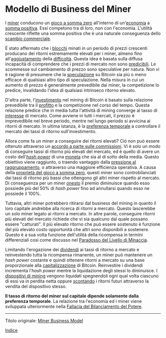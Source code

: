 # Modello di Business del Miner



I [miner](ch101-glossary.md#miner) conducono un [gioco a somma zero](https://it.wikipedia.org/wiki/Gioco_a_somma_zero) all'interno di un'[economia](ch101-glossary.md#economia) a [somma positiva](https://it.wikipedia.org/wiki/Win-win). Essi competono tra di loro, non con l'economia. L'utilità crescente riflette una somma positiva che è una naturale conseguenza dello [scambio commerciale](ch101-glossary.md#scambio).

È stato affermato che i [blocchi](ch101-glossary.md#blocco) minati in un periodo di prezzi crescenti producano dei ritorni estremamente elevati per i miner, almeno fino all'[aggiustamento](ch101-glossary.md#aggiustamento) della [difficoltà](ch101-glossary.md#difficoltà). Questa idea è basata sulla diffusa incapacità di comprendere che i prezzi di mercato non sono [predicibili](https://it.wikipedia.org/wiki/Teoria_del_caos). Le scommesse sul cambiamento di prezzo sono speculative per natura. Non vi è ragione di presumere che la [speculazione](ch101-glossary.md#speculare) su Bitcoin sia più o meno efficace di qualsiasi altro tipo di speculazione. Nella misura in cui un aumento di prezzo è generalmente prevedibile dai miner, la competizione lo predice, invalidando l'idea di qualsiasi intrinseco ritorno elevato.

D'altra parte, l'[investimento](ch101-glossary.md#dare-in-prestito---investire) nel mining di Bitcoin è basato sulla relazione prevedibile tra il [profitto](ch101-glossary.md#profitto) e la competizione nel corso del tempo. Questa relazione predice che in media tutta l'attività di mining converge al tasso di [interesse](ch101-glossary.md#interesse) di mercato. Come avviene in tutti i mercati, il prezzo è imprevedibile nel breve periodo, mentre nel lungo periodo si avvicina ai ritorni di mercato. In ultima istanza, è la [preferenza temporale](https://en.wikipedia.org/wiki/Time_preference) a controllare il mercato dei tassi di ritorno sull'investimento.

Allora come fa un miner a conseguire dei ritorni elevati? Ciò non può essere ottenuto attraverso un [accordo a parte sulle commissioni](ch081-side-fee-fallacy.md). Vi è solo un modo di conseguire tassi di ritorno più elevati del mercato, ed è quello di avere un costo dell'[_hash power_](ch101-glossary.md#hash-power) di una [moneta](ch101-glossary.md#moneta) che sia al di sotto della media. Questo obiettivo viene raggiunto, o traendo vantaggio dalla [pressione al raggruppamento](ch039-pooling-pressure-risk.md), o attraverso una maggiore efficienza operativa. A causa della [proprietà del gioco a somma zero](ch032-zero-sum-property.md), questi miner sono controbilanciati dai tassi di ritorno più bassi che ottengono gli altri miner rispetto al mercato. Di conseguenza per un miner [onesto](ch101-glossary.md#onesto) il premio diminuisce quando esso possiede più del 50% di _hash power_ fino ad annullarsi quando esso ne possiede il 100%.

Tuttavia, altri miner potrebbero ritirarsi dal business del mining in quanto il loro capitale andrebbe alla ricerca di ritorni a mercato. Questo lascerebbe un solo miner legato ai ritorni a mercato. In altre parole, conseguire ritorni più elevati del mercato richiede che vi sia qualcuno dal quale possano essere "catturati". Il più elevato ritorno che può essere sostenuto è funzione del più elevato costo opportunità che altri sono disponibili a sostenere. Questo è a sua volta funzione dell'utilità della ricompensa in termini differenziali così come discusso nel [Paradosso del Livello di Minaccia](ch033-threat-level-paradox.md).

Limitando l'erogazione dei [dividendi](https://it.wikipedia.org/wiki/Dividendo_(economia)) ai tassi di ritorno a mercato e reinvestendo tutta la ricompensa rimanente, un miner può mantenere un _hash power_ costante e quindi ottenere ritorni a mercato su una base proporzionale alla [capitalizzazione](ch101-glossary.md#capitalizzazione) di Bitcoin. Reinvestire i dividendi incrementa l'_hash power_ mentre la liquidazione degli stessi lo diminuisce. I [dispositivi di mining](ch101-glossary.md#dispositivo-di-mining-grind) vengono liquidati spegnendoli ogni qual volta ciascuno di essi va in perdita netta oppure [scontando](https://it.wikipedia.org/wiki/Valore_attuale) i ritorni futuri attraverso la vendita del dispositivo stesso.

**Il tasso di ritorno del miner sul capitale dipende solamente dalla preferenza temporale**. La relazione tra l'economia ed i miner viene sviluppata ulteriormente nella [Fallacia del Bilanciamento del Potere](ch042-balance-of-power-fallacy.md).

---

Titolo originale: [Miner Business Model](https://github.com/libbitcoin/libbitcoin-system/wiki/Miner-Business-Model)

[Indice](/README.md)



